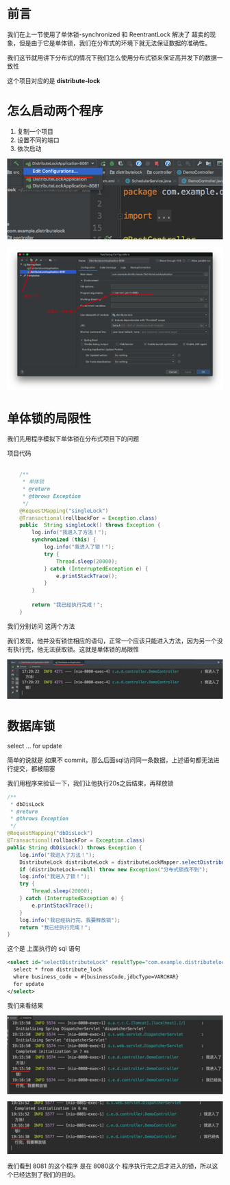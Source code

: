 # 前言

我们在上一节使用了单体锁-synchronized 和 ReentrantLock 解决了 超卖的现象，但是由于它是单体锁，我们在分布式的环境下就无法保证数据的准确性。

我们这节就用讲下分布式的情况下我们怎么使用分布式锁来保证高并发下的数据一致性

这个项目对应的是  **distribute-lock**



# 怎么启动两个程序

1. 复制一个项目
2. 设置不同的端口
3. 依次启动

![](img/Xnip2020-04-08_17-29-53.jpg)

![](img/Xnip2020-04-08_17-32-13.jpg)



# 单体锁的局限性

我们先用程序模拟下单体锁在分布式项目下的问题

项目代码

```java

    /**
     * 单体锁
     * @return
     * @throws Exception
     */
    @RequestMapping("singleLock")
    @Transactional(rollbackFor = Exception.class)
    public  String singleLock() throws Exception {
        log.info("我进入了方法！");
        synchronized (this) {
            log.info("我进入了锁！");
            try {
                Thread.sleep(20000);
            } catch (InterruptedException e) {
                e.printStackTrace();
            }
        }

        return "我已经执行完成！";
    }

```

我们分别访问 这两个方法

我们发现，他并没有锁住相应的语句，正常一个应该只能进入方法，因为另一个没有执行完，他无法获取锁。这就是单体锁的局限性

![](img/Xnip2020-04-08_17-38-02.jpg)

# 数据库锁

select ... for update

简单的说就是 如果不 commit，那么后面sql访问同一条数据，上述语句都无法进行提交，都被阻塞

我们用程序来验证一下，我们让他执行20s之后结束，再释放锁

```java
/**
 * dbDisLock
 * @return
 * @throws Exception
 */
@RequestMapping("dbDisLock")
@Transactional(rollbackFor = Exception.class)
public String dbDisLock() throws Exception {
    log.info("我进入了方法！");
    DistributeLock distributeLock = distributeLockMapper.selectDistributeLock("demo");
    if (distributeLock==null) throw new Exception("分布式锁找不到");
    log.info("我进入了锁！");
    try {
        Thread.sleep(20000);
    } catch (InterruptedException e) {
        e.printStackTrace();
    }
    log.info("我已经执行完，我要释放锁");
    return "我已经执行完成！";
}
```

 这个是 上面执行的 sql 语句

```xml
<select id="selectDistributeLock" resultType="com.example.distributelock.model.DistributeLock">
  select * from distribute_lock
  where business_code = #{businessCode,jdbcType=VARCHAR}
  for update
</select>
```



我们来看结果

![](img/Xnip2020-04-08_19-17-08.jpg)

![](img/Xnip2020-04-08_19-17-23.jpg)

我们看到 8081 的这个程序 是在 8080这个 程序执行完之后才进入的锁，所以这个已经达到了我们的目的。

